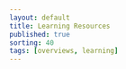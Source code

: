 ```yaml
---
layout: default
title: Learning Resources 
published: true
sorting: 40
tags: [overviews, learning]
---
```

